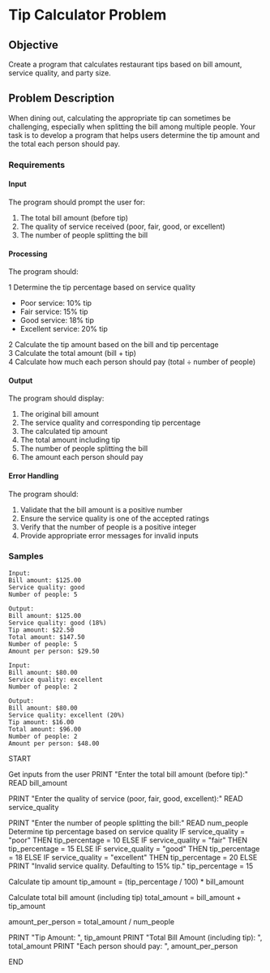 # Tip Calculator Problem

## Objective
Create a program that calculates restaurant tips based on bill amount, service quality, and party size.

## Problem Description

When dining out, calculating the appropriate tip can sometimes be challenging, especially when splitting the bill among multiple people. Your task is to develop a program that helps users determine the tip amount and the total each person should pay.

### Requirements

#### Input
The program should prompt the user for:

1. The total bill amount (before tip)
2. The quality of service received (poor, fair, good, or excellent)
3. The number of people splitting the bill

#### Processing
The program should:

1 Determine the tip percentage based on service quality
  - Poor service: 10% tip
  - Fair service: 15% tip
  - Good service: 18% tip
  - Excellent service: 20% tip
    
2 Calculate the tip amount based on the bill and tip percentage\
3 Calculate the total amount (bill + tip)\
4 Calculate how much each person should pay (total ÷ number of people)

#### Output
The program should display:

1. The original bill amount
2. The service quality and corresponding tip percentage
3. The calculated tip amount
4. The total amount including tip
5. The number of people splitting the bill
6. The amount each person should pay

#### Error Handling
The program should:

1. Validate that the bill amount is a positive number
2. Ensure the service quality is one of the accepted ratings
3. Verify that the number of people is a positive integer
4. Provide appropriate error messages for invalid inputs

### Samples

```
Input:
Bill amount: $125.00
Service quality: good
Number of people: 5

Output:
Bill amount: $125.00
Service quality: good (18%)
Tip amount: $22.50
Total amount: $147.50
Number of people: 5
Amount per person: $29.50
```

```
Input:
Bill amount: $80.00
Service quality: excellent
Number of people: 2

Output:
Bill amount: $80.00
Service quality: excellent (20%)
Tip amount: $16.00
Total amount: $96.00
Number of people: 2
Amount per person: $48.00
```
START

 Get inputs from the user
PRINT "Enter the total bill amount (before tip):"
READ bill_amount

PRINT "Enter the quality of service (poor, fair, good, excellent):"
READ service_quality

PRINT "Enter the number of people splitting the bill:"
READ num_people
 Determine tip percentage based on service quality
IF service_quality = "poor" THEN
    tip_percentage = 10
ELSE IF service_quality = "fair" THEN
    tip_percentage = 15
ELSE IF service_quality = "good" THEN
    tip_percentage = 18
ELSE IF service_quality = "excellent" THEN
    tip_percentage = 20
ELSE
    PRINT "Invalid service quality. Defaulting to 15% tip."
    tip_percentage = 15

 Calculate tip amount
tip_amount = (tip_percentage / 100) * bill_amount

 Calculate total bill amount (including tip)
total_amount = bill_amount + tip_amount

amount_per_person = total_amount / num_people

PRINT "Tip Amount: ", tip_amount
PRINT "Total Bill Amount (including tip): ", total_amount
PRINT "Each person should pay: ", amount_per_person

END
